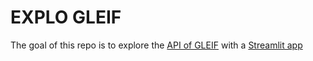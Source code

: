 # EXPLO GLEIF  
The goal of this repo is to explore the [API of GLEIF](https://www.gleif.org/en/lei-data/gleif-api) with a [Streamlit app](https://clearbutton-explogleif-app-dpk9x1.streamlitapp.com/)
